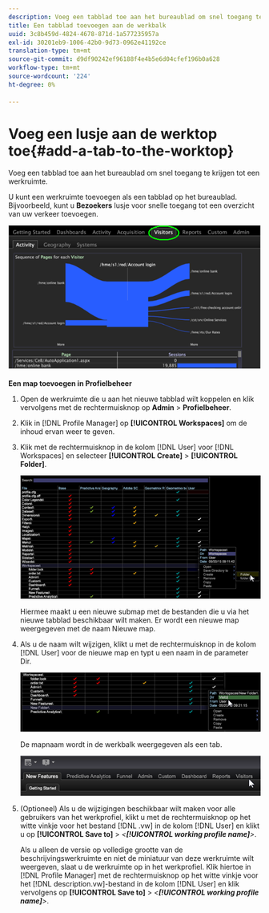 ```yaml
---
description: Voeg een tabblad toe aan het bureaublad om snel toegang te krijgen tot een werkruimte.
title: Een tabblad toevoegen aan de werkbalk
uuid: 3c8b459d-4824-4678-871d-1a577235957a
exl-id: 30201eb9-1006-42b0-9d73-0962e41192ce
translation-type: tm+mt
source-git-commit: d9df90242ef96188f4e4b5e6d04cfef196b0a628
workflow-type: tm+mt
source-wordcount: '224'
ht-degree: 0%

---
```


# Voeg een lusje aan de werktop toe{#add-a-tab-to-the-worktop}

Voeg een tabblad toe aan het bureaublad om snel toegang te krijgen tot een werkruimte.

U kunt een werkruimte toevoegen als een tabblad op het bureaublad. Bijvoorbeeld, kunt u **Bezoekers** lusje voor snelle toegang tot een overzicht van uw verkeer toevoegen.

![](assets/client-tab.png)

**Een map toevoegen in Profielbeheer**

1. Open de werkruimte die u aan het nieuwe tabblad wilt koppelen en klik vervolgens met de rechtermuisknop op **Admin** > **Profielbeheer**.
1. Klik in [!DNL Profile Manager] op **[!UICONTROL Workspaces]** om de inhoud ervan weer te geven.
1. Klik met de rechtermuisknop in de kolom [!DNL User] voor [!DNL Workspaces] en selecteer **[!UICONTROL Create]** > **[!UICONTROL Folder]**.

   ![](assets/tabs_on_worktop.png)

   Hiermee maakt u een nieuwe submap met de bestanden die u via het nieuwe tabblad beschikbaar wilt maken. Er wordt een nieuwe map weergegeven met de naam Nieuwe map.
1. Als u de naam wilt wijzigen, klikt u met de rechtermuisknop in de kolom [!DNL User] voor de nieuwe map en typt u een naam in de parameter Dir.

   ![](assets/tabs_on_workto_1.png)

   De mapnaam wordt in de werkbalk weergegeven als een tab.

   ![](assets/tabs_on_workto_2.png)

1. (Optioneel) Als u de wijzigingen beschikbaar wilt maken voor alle gebruikers van het werkprofiel, klikt u met de rechtermuisknop op het witte vinkje voor het bestand [!DNL .vw] in de kolom [!DNL User] en klikt u op **[!UICONTROL Save to]** > *&lt;**[!UICONTROL working profile name]**>*.

   Als u alleen de versie op volledige grootte van de beschrijvingswerkruimte en niet de miniatuur van deze werkruimte wilt weergeven, slaat u de werkruimte op in het werkprofiel. Klik hiertoe in [!DNL Profile Manager] met de rechtermuisknop op het witte vinkje voor het [!DNL description.vw]-bestand in de kolom [!DNL User] en klik vervolgens op **[!UICONTROL Save to]** > *&lt;**[!UICONTROL working profile name]**>*.
